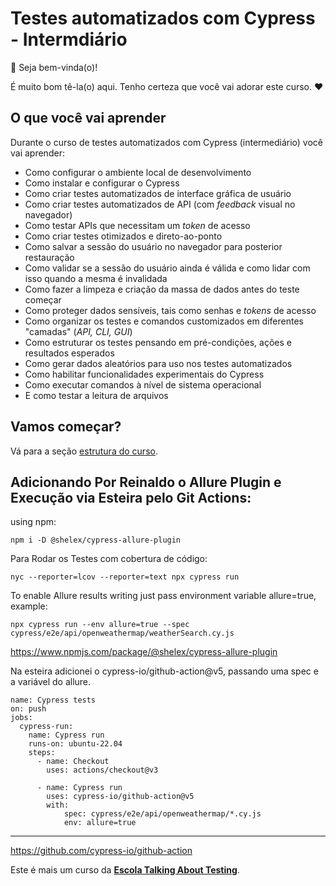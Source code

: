 # Testes automatizados com Cypress - Intermdiário

👋 Seja bem-vinda(o)!

É muito bom tê-la(o) aqui. Tenho certeza que você vai adorar este curso. ❤️

## O que você vai aprender

Durante o curso de testes automatizados com Cypress (intermediário) você vai aprender:

- Como configurar o ambiente local de desenvolvimento
- Como instalar e configurar o Cypress
- Como criar testes automatizados de interface gráfica de usuário
- Como criar testes automatizados de API (com _feedback_ visual no navegador)
- Como testar APIs que necessitam um _token_ de acesso
- Como criar testes otimizados e direto-ao-ponto
- Como salvar a sessão do usuário no navegador para posterior restauração
- Como validar se a sessão do usuário ainda é válida e como lidar com isso quando a mesma é invalidada
- Como fazer a limpeza e criação da massa de dados antes do teste começar
- Como proteger dados sensíveis, tais como senhas e _tokens_ de acesso
- Como organizar os testes e comandos customizados em diferentes "camadas" (_API, CLI, GUI_)
- Como estruturar os testes pensando em pré-condições, ações e resultados esperados
- Como gerar dados aleatórios para uso nos testes automatizados
- Como habilitar funcionalidades experimentais do Cypress
- Como executar comandos à nível de sistema operacional
- E como testar a leitura de arquivos

## Vamos começar?

Vá para a seção [estrutura do curso](./lessons/_course-structure_.md).

## Adicionando Por Reinaldo o Allure Plugin e Execução via Esteira pelo Git Actions:
using npm:
```
npm i -D @shelex/cypress-allure-plugin
```
Para Rodar os Testes com cobertura de código:
```
nyc --reporter=lcov --reporter=text npx cypress run
```

To enable Allure results writing just pass environment variable allure=true, example:
```
npx cypress run --env allure=true --spec cypress/e2e/api/openweathermap/weatherSearch.cy.js
```
https://www.npmjs.com/package/@shelex/cypress-allure-plugin

Na esteira adicionei o cypress-io/github-action@v5, passando uma spec e a variável do allure.

```
name: Cypress tests
on: push
jobs:
  cypress-run:
    name: Cypress run
    runs-on: ubuntu-22.04
    steps:
      - name: Checkout
        uses: actions/checkout@v3

      - name: Cypress run
        uses: cypress-io/github-action@v5
        with:
            spec: cypress/e2e/api/openweathermap/*.cy.js
            env: allure=true
````

___

https://github.com/cypress-io/github-action

Este é mais um curso da [**Escola Talking About Testing**](https://udemy.com/user/walmyr).
